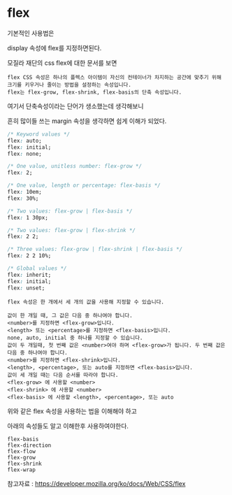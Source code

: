 # flex

기본적인 사용법은

display 속성에 flex를 지정하면된다.

모질라 재단의 css flex에 대한 문서를 보면

```
flex CSS 속성은 하나의 플렉스 아이템이 자신의 컨테이너가 차지하는 공간에 맞추기 위해 크기를 키우거나 줄이는 방법을 설정하는 속성입니다.
flex는 flex-grow, flex-shrink, flex-basis의 단축 속성입니다.
```

여기서 단축속성이라는 단어가 생소했는데 생각해보니

흔히 많이들 쓰는 margin 속성을 생각하면 쉽게 이해가 되었다.

```css
/* Keyword values */
flex: auto;
flex: initial;
flex: none;

/* One value, unitless number: flex-grow */
flex: 2;

/* One value, length or percentage: flex-basis */
flex: 10em;
flex: 30%;

/* Two values: flex-grow | flex-basis */
flex: 1 30px;

/* Two values: flex-grow | flex-shrink */
flex: 2 2;

/* Three values: flex-grow | flex-shrink | flex-basis */
flex: 2 2 10%;

/* Global values */
flex: inherit;
flex: initial;
flex: unset;
```

```
flex 속성은 한 개에서 세 개의 값을 사용해 지정할 수 있습니다.

값이 한 개일 때, 그 값은 다음 중 하나여야 합니다.
<number>를 지정하면 <flex-grow>입니다.
<length> 또는 <percentage>를 지정하면 <flex-basis>입니다.
none, auto, initial 중 하나를 지정할 수 있습니다.
값이 두 개일때, 첫 번째 값은 <number>여야 하며 <flex-grow>가 됩니다. 두 번째 값은 다음 중 하나여야 합니다.
<number>를 지정하면 <flex-shrink>입니다.
<length>, <percentage>, 또는 auto를 지정하면 <flex-basis>입니다.
값이 세 개일 때는 다음 순서를 따라야 합니다.
<flex-grow> 에 사용할 <number>
<flex-shrink> 에 사용할 <number>
<flex-basis> 에 사용할 <length>, <percentage>, 또는 auto
```

위와 같은 flex 속성을 사용하는 법을 이해해야 하고

아래의 속성들도 알고 이해한후 사용하여야한다.

```
flex-basis
flex-direction
flex-flow
flex-grow
flex-shrink
flex-wrap
```

참고자료 : https://developer.mozilla.org/ko/docs/Web/CSS/flex